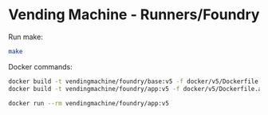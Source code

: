 # Vending Machine - Runners/Foundry

Run make:

```bash
make
```

Docker commands:

```bash
docker build -t vendingmachine/foundry/base:v5 -f docker/v5/Dockerfile.base.v5 .
docker build -t vendingmachine/foundry/app:v5 -f docker/v5/Dockerfile.app.v5 .

docker run --rm vendingmachine/foundry/app:v5
```
